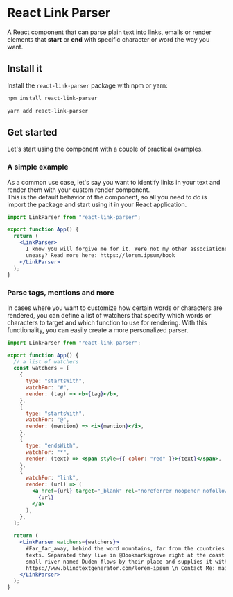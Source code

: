 # React Link Parser

A React component that can parse plain text into links, emails or render elements that **start** or **end** with specific character or word the way you want.  

## Install it

Install the `react-link-parser` package with npm or yarn:

```bash
npm install react-link-parser
```

```bash
yarn add react-link-parser
```

## Get started

Let's start using the component with a couple of practical examples.

### A simple example

As a common use case, let's say you want to identify links in your text and render them with your custom render component.  
This is the default behavior of the component, so all you need to do is import the package and start using it in your React application.

```jsx
import LinkParser from "react-link-parser";

export function App() {
  return (
    <LinkParser>
      I know you will forgive me for it. Were not my other associations so chosen by Fate as to make a heart like mine
      uneasy? Read more here: https://lorem.ipsum/book
    </LinkParser>
  );
}
```

### Parse tags, mentions and more

In cases where you want to customize how certain words or characters are rendered, you can define a list of watchers that specify which words or characters to target and which function to use for rendering. With this functionality, you can easily create a more personalized parser.

```jsx
import LinkParser from "react-link-parser";

export function App() {
  // a list of watchers
  const watchers = [
    {
      type: "startsWith",
      watchFor: "#",
      render: (tag) => <b>{tag}</b>,
    },
    {
      type: "startsWith",
      watchFor: "@",
      render: (mention) => <i>{mention}</i>,
    },
    {
      type: "endsWith",
      watchFor: "*",
      render: (text) => <span style={{ color: "red" }}>{text}</span>,
    },
    {
      watchFor: "link",
      render: (url) => (
        <a href={url} target="_blank" rel="noreferrer noopener nofollow">
          {url}
        </a>
      ),
    },
  ];

  return (
    <LinkParser watchers={watchers}>
      #Far_far_away, behind the word mountains, far from the countries @Vokalia and @Consonantia, there live the blind
      texts. Separated they live in @Bookmarksgrove right at the coast of the Semantics*, a large language ocean. A
      small river named Duden flows by their place and supplies it with the necessary regelialia. \n Credit: \n
      https://www.blindtextgenerator.com/lorem-ipsum \n Contact Me: mail@mail.me
    </LinkParser>
  );
}
```
